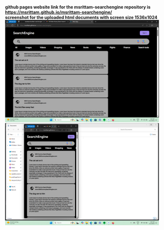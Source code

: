 **github pages website link for the msrittam-searchengine repository is https://msrittam.github.io/msrittam-searchengine/<br/>**
**screenshot for the uploaded html documents with screen size 1536x1024**![img.png](img.png)![img_1.png](img_1.png)

